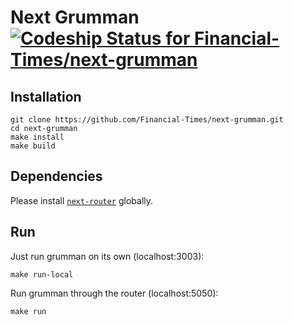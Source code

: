 # Next Grumman [![Codeship Status for Financial-Times/next-grumman](https://codeship.com/projects/87d2cbb0-674c-0132-5ae3-3692c894dee4/status)](https://codeship.com/projects/53047)

## Installation

```
git clone https://github.com/Financial-Times/next-grumman.git
cd next-grumman
make install
make build
```

## Dependencies

Please install [`next-router`](http://git.svc.ft.com/projects/NEXT/repos/router/browse) globally.

## Run

Just run grumman on its own (localhost:3003):

```
make run-local
```

Run grumman through the router (localhost:5050):

```
make run
```
